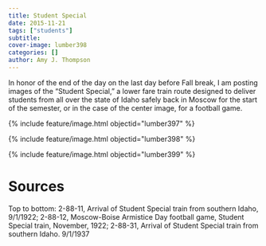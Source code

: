 ```yaml
---
title: Student Special
date: 2015-11-21
tags: ["students"]
subtitle: 
cover-image: lumber398
categories: []
author: Amy J. Thompson
---
```


In honor of the end of the day on the last day before Fall break, I am posting images of the “Student Special,” a lower fare train route designed to deliver students from all over the state of Idaho safely back in Moscow for the start of the semester, or in the case of the center image, for a football game.

{% include feature/image.html objectid="lumber397" %}

{% include feature/image.html objectid="lumber398" %}

{% include feature/image.html objectid="lumber399" %}

# Sources

Top to bottom: 2-88-11, Arrival of Student Special train from southern Idaho, 9/1/1922; 2-88-12, Moscow-Boise Armistice Day football game, Student Special train, November, 1922; 2-88-31, Arrival of Student Special train from southern Idaho. 9/1/1937